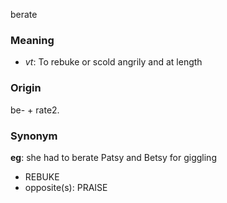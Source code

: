 berate
### Meaning
+ _vt_: To rebuke or scold angrily and at length

### Origin

be- + rate2.

### Synonym

__eg__: she had to berate Patsy and Betsy for giggling

+ REBUKE
+ opposite(s): PRAISE


